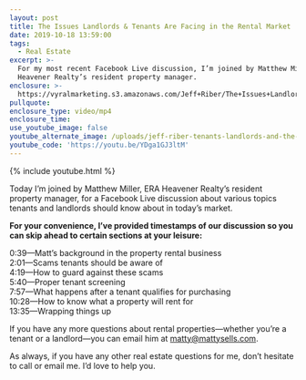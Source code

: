 ```yaml
---
layout: post
title: The Issues Landlords & Tenants Are Facing in the Rental Market
date: 2019-10-18 13:59:00
tags:
  - Real Estate
excerpt: >-
  For my most recent Facebook Live discussion, I’m joined by Matthew Miller, ERA
  Heavener Realty’s resident property manager.
enclosure: >-
  https://vyralmarketing.s3.amazonaws.com/Jeff+Riber/The+Issues+Landlords+%26+Tenants+Are+Facing+in+the+Rental+Market.mp4
pullquote:
enclosure_type: video/mp4
enclosure_time:
use_youtube_image: false
youtube_alternate_image: /uploads/jeff-riber-tenants-landlords-and-the-rental-market-youtube.png
youtube_code: 'https://youtu.be/YDga1GJ3ltM'
---
```


{% include youtube.html %}

Today I’m joined by Matthew Miller, ERA Heavener Realty’s resident property manager, for a Facebook Live discussion about various topics tenants and landlords should know about in today’s market.

**For your convenience, I’ve provided timestamps of our discussion so you can skip ahead to certain sections at your leisure:&nbsp;**

0:39—Matt’s background in the property rental business &nbsp;<br>2:01—Scams tenants should be aware of<br>4:19—How to guard against these scams&nbsp;<br>5:40—Proper tenant screening&nbsp;<br>7:57—What happens after a tenant qualifies for purchasing<br>10:28—How to know what a property will rent for&nbsp;<br>13:35—Wrapping things up

If you have any more questions about rental properties—whether you’re a tenant or a landlord—you can email him at [matty@mattysells.com](mailto:matty@mattysells.com).&nbsp;

As always, if you have any other real estate questions for me, don’t hesitate to call or email me. I’d love to help you.